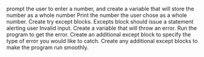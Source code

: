 prompt the user to enter a number, and create a variable that will store the number as a whole number
Print the number the user chose as a whole number.
Create try except blocks.
Excepts block should issue a statement alerting user Invalid input.
Create a variable that will throw an error.
Run the program to get the error.
Create an additional except block to specify the type of error you would like to catch.
Create any additional except blocks to make the program run smoothly.